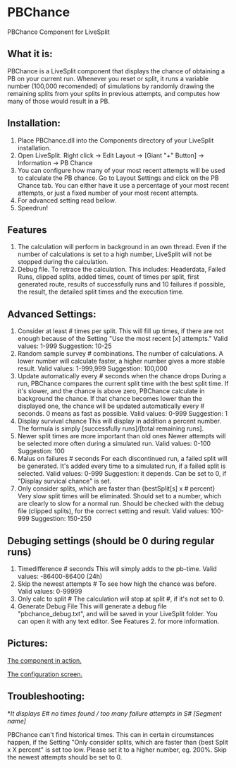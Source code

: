 # PBChance
PBChance Component for LiveSplit

## What it is:

PBChance is a LiveSplit component that displays the chance of obtaining a PB on your current run. Whenever you reset or split, it runs a variable number (100,000 recomended) of simulations by randomly drawing the remaining splits from your splits in previous attempts, and computes how many of those would result in a PB.

## Installation:

1. Place PBChance.dll into the Components directory of your LiveSplit installation.
2. Open LiveSplit. Right click -> Edit Layout -> [Giant "+" Button] -> Information -> PB Chance
3. You can configure how many of your most recent attempts will be used to calculate the PB chance. Go to Layout Settings and click on the PB Chance tab. You can either have it use a percentage of your most recent attempts, or just a fixed number of your most recent attempts.
4. For advanced setting read bellow.
5. Speedrun!

## Features

1. The calculation will perform in background in an own thread. Even if the number of calculations is set to a high number, LiveSplit will not be stopped during the calculation.
2. Debug file. To retrace the calculation. This includes: Headerdata, Failed Runs, clipped splits, added times, count of times per split, first generated route, results of successfully runs and 10 failures if possible, the result, the detailed split times and the execution time.

## Advanced Settings:

1. Consider at least # times per split.
This will fill up times, if there are not enough because of the Setting "Use the most recent [x] attempts."
Valid values: 1-999 Suggestion: 10-25
2. Random sample survey # combinations.
The number of calculations. A lower number will calculate faster, a higher number gives a more stable result.
Valid values: 1-999,999 Suggestion: 100,000
3. Update automatically every # seconds when the chance drops
During a run, PBChance compares the current split time with the best split time. If it's slower, and the chance is above zero, PBChance calculate in background the chance. If that chance becomes lower than the displayed one, the chance will be updated automatically every # seconds. 0 means as fast as possible.
Valid values: 0-999 Suggestion: 1
4. Display survival chance
This will display in addition a percent number. The formula is simply [successfully runs]/[total remaining runs].
5. Newer split times are more important than old ones
Newer attempts will be selected more often during a simulated run.
Valid values: 0-100 Suggestion: 100
6. Malus on failures # seconds
For each discontinued run, a failed split will be generated. It's added every time to a simulated run, if a failed split is selected.
Valid values: 0-999 Suggestion: it depends. Can be set to 0, if "Display survical chance" is set.
7. Only consider splits, which are faster than {bestSplit[s] x # percent}
Very slow split times will be eliminated. Should set to a number, which are clearly to slow for a normal run. Should be checked with the debug file (clipped splits), for the correct setting and result.
Valid values: 100-999 Suggestion: 150-250

## Debuging settings (should be 0 during regular runs)

1. Timedifference # seconds
This will simply adds to the pb-time.
Valid values: -86400-86400 (24h)
2. Skip the newest attempts #
To see how high the chance was before.
Valid values: 0-99999
3. Only calc to split #
The calculation will stop at split #, if it's not set to 0.
4. Generate Debug File
This will generate a debug file "pbchance_debug.txt", and will be saved in your LiveSplit folder. You can open it with any text editor. See Features 2. for more information.

## Pictures:

[The component in action.](http://i.imgur.com/YIjln5P.png)

[The configuration screen.](http://i.imgur.com/CgUuB46.png)

## Troubleshooting:

**It displays E# no times found / too many failure attempts in S# [Segment name]*

PBChance can't find historical times. This can in certain circumstances happen, if the Setting "Only consider splits, which are faster than {best Split x X percent" is set too low. Please set it to a higher number, eg. 200%. Skip the newest attempts should be set to 0.
